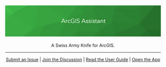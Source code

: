 <p align="center">
  <img src="https://github.com/EsriPS/arcgis-assistant-feedback/blob/main/assistant-banner-github.png?raw=true" />
  <br /> <br />
  <span>A Swiss Army Knife for ArcGIS.</span>
</p>

<hr>

<p align="center">
  <a href="https://github.com/EsriPS/arcgis-assistant-feedback/issues/new/choose">Submit an Issue</a> |
  <a href="https://github.com/EsriPS/arcgis-assistant-feedback/discussions">Join the Discussion</a> |
  <a href="https://guide.assistant.esri-ps.com">Read the User Guide</a> |
  <a href="https://assistant.esri-ps.com">Open the App</a>
</p>

